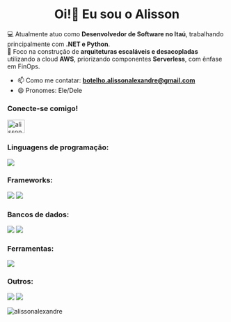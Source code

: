 <h1 align="center">Oi!👋 Eu sou o Alisson</h1>

💻 Atualmente atuo como **Desenvolvedor de Software no Itaú**, trabalhando principalmente com **.NET e Python**.  
🚀 Foco na construção de **arquiteturas escaláveis e desacopladas** utilizando a cloud **AWS**, priorizando componentes **Serverless**, com ênfase em FinOps.  

- 📫 Como me contatar: **botelho.alissonalexandre@gmail.com**  
- 😄 Pronomes: Ele/Dele  

<h3 align="left">Conecte-se comigo!</h3>
<p align="left">
<a href="https://linkedin.com/in/alissonalexandre" target="blank">
<img align="center" src="https://raw.githubusercontent.com/rahuldkjain/github-profile-readme-generator/master/src/images/icons/Social/linked-in-alt.svg" alt="alissonalexandre" height="30" width="40" />
</a>
</p>

<h3 align="left">Linguagens de programação:</h3>
<p align="left"> 
 <img src="https://skillicons.dev/icons?i=dotnet,py,java,js,php,c" />
</p>

<h3 align="left">Frameworks:</h3>
<p align="left">
  <img src="https://skillicons.dev/icons?i=express,flask,fastapi" />
     <img src="https://skills-icons.vercel.app/api/icons?i=spark" />
</p>

<h3 align="left">Bancos de dados:</h3>
<p align="left"> 
   <img src="https://skillicons.dev/icons?i=mysql,dynamodb,cassandra,mongodb,firebase,postgres" />
    <img src="https://skills-icons.vercel.app/api/icons?i=neo4j,sqlserver,mariadb" />
</p>

<h3 align="left">Ferramentas:</h3>
<p align="left"> 
     <img src="https://skills-icons.vercel.app/api/icons?i=babel,pandas,git" />
</p>

<h3 align="left">Outros:</h3>
<p align="left"> 
 <img src="https://skillicons.dev/icons?i=aws,docker,heroku,grafana,kafka,selenium,terraform" />
 <img src="https://skills-icons.vercel.app/api/icons?i=digitalocean,playwright,swagger,datadog" />
</p>

<p><img align="left" src="https://github-readme-stats.vercel.app/api/top-langs?username=alissonalexandre&show_icons=true&locale=en&layout=compact" alt="alissonalexandre" /></p>
